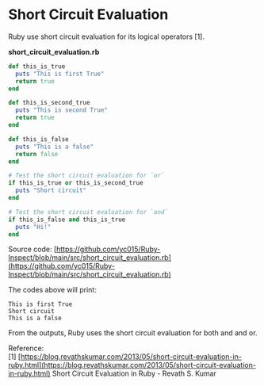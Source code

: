 # Short Circuit Evaluation

Ruby use short circuit evaluation for its logical operators [1].

**short_circuit_evaluation.rb**
```ruby
def this_is_true
  puts "This is first True"
  return true
end

def this_is_second_true
  puts "This is second True"
  return true
end

def this_is_false
  puts "This is a false"
  return false
end

# Test the short circuit evaluation for `or`
if this_is_true or this_is_second_true
  puts "Short circuit"
end

# Test the short circuit evaluation for `and`
if this_is_false and this_is_true
  puts "Hi!"
end
```

Source code: [https://github.com/yc015/Ruby-Inspect/blob/main/src/short_circuit_evaluation.rb](https://github.com/yc015/Ruby-Inspect/blob/main/src/short_circuit_evaluation.rb)

The codes above will print:  

    This is first True
    Short circuit
    This is a false

From the outputs, Ruby uses the short circuit evaluation for both and and or.

Reference:  
[1] [https://blog.revathskumar.com/2013/05/short-circuit-evaluation-in-ruby.html](https://blog.revathskumar.com/2013/05/short-circuit-evaluation-in-ruby.html) Short Circuit Evaluation in Ruby - Revath S. Kumar
